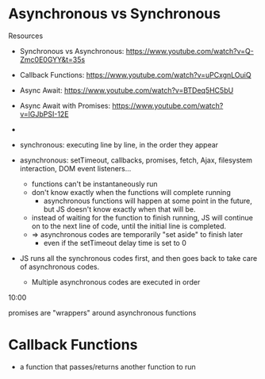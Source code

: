 # Asynchronous vs Synchronous



Resources

- Synchronous vs Asynchronous: <https://www.youtube.com/watch?v=Q-Zmc0E0GYY&t=35s>
- Callback Functions: <https://www.youtube.com/watch?v=uPCxgnLOuiQ>
- Async Await: <https://www.youtube.com/watch?v=BTDeq5HC5bU>
- Async Await with Promises: <https://www.youtube.com/watch?v=lGJbPSI-12E>
- 







- synchronous: executing line by line, in the order they appear
- asynchronous: setTimeout, callbacks, promises, fetch, Ajax, filesystem interaction, DOM event listeners...
  - functions can't be instantaneously run
  - don't know exactly when the functions will complete running
    - asynchronous functions will happen at some point in the future, but JS doesn't know exactly when that will be.
  - instead of waiting for the function to finish running, JS will continue on to the next line of code, until the initial line is completed.
  - => asynchronous codes are temporarily "set aside" to finish later
    - even if the setTimeout delay time is set to 0
- JS runs all the synchronous codes first, and then goes back to take care of asynchronous codes.
  - Multiple asynchronous codes are executed in order







10:00



promises are "wrappers" around asynchronous functions









# Callback Functions

- a function that passes/returns another function to run





